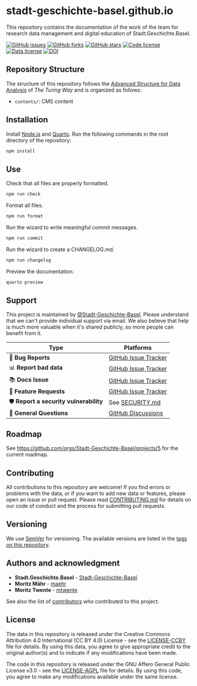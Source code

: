 # stadt-geschichte-basel.github.io

This repository contains the documentation of the work of the team for research data management and digital education of Stadt.Geschichte.Basel.

[![GitHub issues](https://img.shields.io/github/issues/Stadt-Geschichte-Basel/stadt-geschichte-basel.github.io.svg)](https://github.com/Stadt-Geschichte-Basel/stadt-geschichte-basel.github.io/issues)
[![GitHub forks](https://img.shields.io/github/forks/Stadt-Geschichte-Basel/stadt-geschichte-basel.github.io.svg)](https://github.com/Stadt-Geschichte-Basel/stadt-geschichte-basel.github.io/network)
[![GitHub stars](https://img.shields.io/github/stars/Stadt-Geschichte-Basel/stadt-geschichte-basel.github.io.svg)](https://github.com/Stadt-Geschichte-Basel/stadt-geschichte-basel.github.io/stargazers)
[![Code license](https://img.shields.io/github/license/Stadt-Geschichte-Basel/stadt-geschichte-basel.github.io.svg)](https://github.com/Stadt-Geschichte-Basel/stadt-geschichte-basel.github.io/blob/main/LICENSE-AGPL.md)
[![Data license](https://img.shields.io/github/license/Stadt-Geschichte-Basel/stadt-geschichte-basel.github.io.svg)](https://github.com/Stadt-Geschichte-Basel/stadt-geschichte-basel.github.io/blob/main/LICENSE-CCBY.md)
[![DOI](https://zenodo.org/badge/ZENODO_RECORD.svg)](https://zenodo.org/badge/latestdoi/ZENODO_RECORD)

## Repository Structure

The structure of this repository follows the [Advanced Structure for Data Analysis](https://the-turing-way.netlify.app/project-design/project-repo/project-repo-advanced.html) of _The Turing Way_ and is organized as follows:

- `contents/`: CMS content

## Installation

Install [Node.js](https://nodejs.org/en/download/package-manager) and [Quarto](https://quarto.org/docs/get-started/). Run the following commands in the root directory of the repository:

```bash
npm install
```

## Use

Check that all files are properly formatted.

```bash
npm run check
```

Format all files.

```bash
npm run format
```

Run the wizard to write meaningful commit messages.

```bash
npm run commit
```

Run the wizard to create a CHANGELOG.md.

```bash
npm run changelog
```

Preview the documentation.

```bash
quarto preview
```

## Support

This project is maintained by [@Stadt-Geschichte-Basel](https://github.com/Stadt-Geschichte-Basel). Please understand that we can't provide individual support via email. We also believe that help is much more valuable when it's shared publicly, so more people can benefit from it.

| Type                                   | Platforms                                                                                                    |
| -------------------------------------- | ------------------------------------------------------------------------------------------------------------ |
| 🚨 **Bug Reports**                     | [GitHub Issue Tracker](https://github.com/Stadt-Geschichte-Basel/stadt-geschichte-basel.github.io/issues)    |
| 📊 **Report bad data**                 | [GitHub Issue Tracker](https://github.com/Stadt-Geschichte-Basel/stadt-geschichte-basel.github.io/issues)    |
| 📚 **Docs Issue**                      | [GitHub Issue Tracker](https://github.com/Stadt-Geschichte-Basel/stadt-geschichte-basel.github.io/issues)    |
| 🎁 **Feature Requests**                | [GitHub Issue Tracker](https://github.com/Stadt-Geschichte-Basel/stadt-geschichte-basel.github.io/issues)    |
| 🛡 **Report a security vulnerability** | See [SECURITY.md](SECURITY.md)                                                                               |
| 💬 **General Questions**               | [GitHub Discussions](https://github.com/Stadt-Geschichte-Basel/stadt-geschichte-basel.github.io/discussions) |

## Roadmap

See <https://github.com/orgs/Stadt-Geschichte-Basel/projects/5> for the current roadmap.

## Contributing

All contributions to this repository are welcome! If you find errors or problems with the data, or if you want to add new data or features, please open an issue or pull request. Please read [CONTRIBUTING.md](CONTRIBUTING.md) for details on our code of conduct and the process for submitting pull requests.

## Versioning

We use [SemVer](http://semver.org/) for versioning. The available versions are listed in the [tags on this repository](https://github.com/Stadt-Geschichte-Basel/stadt-geschichte-basel.github.io/tags).

## Authors and acknowledgment

- **Stadt.Geschichte.Basel** - [Stadt-Geschichte-Basel](https://github.com/Stadt-Geschichte-Basel)
- **Moritz Mähr** - [maehr](https://github.com/maehr)
- **Moritz Twente** - [mtwente](https://github.com/mtwente)

See also the list of [contributors](https://github.com/Stadt-Geschichte-Basel/stadt-geschichte-basel.github.io/graphs/contributors) who contributed to this project.

## License

The data in this repository is released under the Creative Commons Attribution 4.0 International (CC BY 4.0) License - see the [LICENSE-CCBY](LICENSE-CCBY.md) file for details. By using this data, you agree to give appropriate credit to the original author(s) and to indicate if any modifications have been made.

The code in this repository is released under the GNU Affero General Public License v3.0 - see the [LICENSE-AGPL](LICENSE-AGPL.md) file for details. By using this code, you agree to make any modifications available under the same license.

